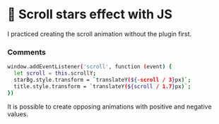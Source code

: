 # 💫 Scroll stars effect with JS
I practiced creating the scroll animation without the plugin first.

### Comments
```sh
window.addEventListener('scroll', function (event) {
  let scroll = this.scrollY;
  starBg.style.transform = `translateY(${-scroll / 3}px)`;
  title.style.transform = `translateY(${scroll / 1.7}px)`;
})
```
It is possible to create opposing animations with positive and negative values.
